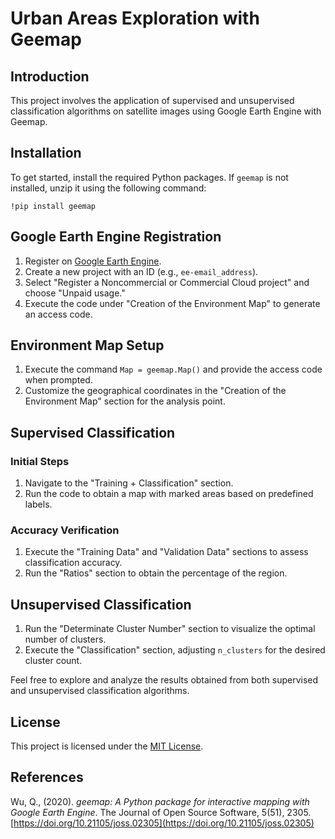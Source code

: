 # Urban Areas Exploration with Geemap

## Introduction
This project involves the application of supervised and unsupervised classification algorithms on satellite images using Google Earth Engine with Geemap.

## Installation
To get started, install the required Python packages. If `geemap` is not installed, unzip it using the following command:
```
!pip install geemap
```

## Google Earth Engine Registration
1. Register on [Google Earth Engine](https://earthengine.google.com/).
2. Create a new project with an ID (e.g., `ee-email_address`).
3. Select "Register a Noncommercial or Commercial Cloud project" and choose "Unpaid usage."
4. Execute the code under "Creation of the Environment Map" to generate an access code.

## Environment Map Setup
1. Execute the command `Map = geemap.Map()` and provide the access code when prompted.
2. Customize the geographical coordinates in the "Creation of the Environment Map" section for the analysis point.

## Supervised Classification
### Initial Steps
1. Navigate to the "Training + Classification" section.
2. Run the code to obtain a map with marked areas based on predefined labels.

### Accuracy Verification
1. Execute the "Training Data" and "Validation Data" sections to assess classification accuracy.
2. Run the "Ratios" section to obtain the percentage of the region.

## Unsupervised Classification
1. Run the "Determinate Cluster Number" section to visualize the optimal number of clusters.
2. Execute the "Classification" section, adjusting `n_clusters` for the desired cluster count.

Feel free to explore and analyze the results obtained from both supervised and unsupervised classification algorithms.

## License
This project is licensed under the [MIT License](../LICENSE).

## References

Wu, Q., (2020). *geemap: A Python package for interactive mapping with Google Earth Engine*. The Journal of Open Source Software, 5(51), 2305. [https://doi.org/10.21105/joss.02305](https://doi.org/10.21105/joss.02305)

